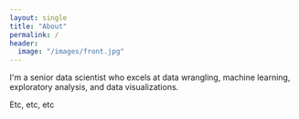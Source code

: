 ```yaml
---
layout: single
title: "About"
permalink: /
header:
  image: "/images/front.jpg"
---
```


I'm a senior data scientist who excels at data wrangling, machine learning, exploratory analysis, and data visualizations.

Etc, etc, etc
